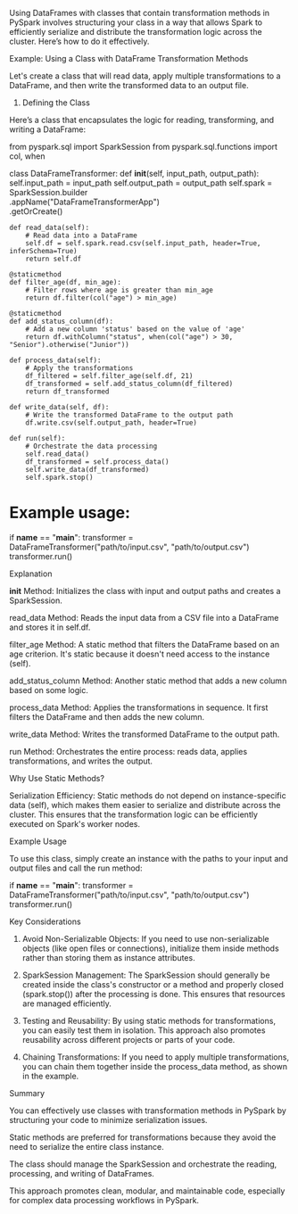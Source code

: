 Using DataFrames with classes that contain transformation methods in PySpark involves structuring your class in a way that allows Spark to efficiently serialize and distribute the transformation logic across the cluster. Here’s how to do it effectively.

Example: Using a Class with DataFrame Transformation Methods

Let's create a class that will read data, apply multiple transformations to a DataFrame, and then write the transformed data to an output file.

1. Defining the Class

Here’s a class that encapsulates the logic for reading, transforming, and writing a DataFrame:

from pyspark.sql import SparkSession
from pyspark.sql.functions import col, when

class DataFrameTransformer:
    def __init__(self, input_path, output_path):
        self.input_path = input_path
        self.output_path = output_path
        self.spark = SparkSession.builder \
            .appName("DataFrameTransformerApp") \
            .getOrCreate()
    
    def read_data(self):
        # Read data into a DataFrame
        self.df = self.spark.read.csv(self.input_path, header=True, inferSchema=True)
        return self.df
    
    @staticmethod
    def filter_age(df, min_age):
        # Filter rows where age is greater than min_age
        return df.filter(col("age") > min_age)
    
    @staticmethod
    def add_status_column(df):
        # Add a new column 'status' based on the value of 'age'
        return df.withColumn("status", when(col("age") > 30, "Senior").otherwise("Junior"))
    
    def process_data(self):
        # Apply the transformations
        df_filtered = self.filter_age(self.df, 21)
        df_transformed = self.add_status_column(df_filtered)
        return df_transformed
    
    def write_data(self, df):
        # Write the transformed DataFrame to the output path
        df.write.csv(self.output_path, header=True)
    
    def run(self):
        # Orchestrate the data processing
        self.read_data()
        df_transformed = self.process_data()
        self.write_data(df_transformed)
        self.spark.stop()

# Example usage:
if __name__ == "__main__":
    transformer = DataFrameTransformer("path/to/input.csv", "path/to/output.csv")
    transformer.run()

Explanation

__init__ Method: Initializes the class with input and output paths and creates a SparkSession.

read_data Method: Reads the input data from a CSV file into a DataFrame and stores it in self.df.

filter_age Method: A static method that filters the DataFrame based on an age criterion. It's static because it doesn't need access to the instance (self).

add_status_column Method: Another static method that adds a new column based on some logic.

process_data Method: Applies the transformations in sequence. It first filters the DataFrame and then adds the new column.

write_data Method: Writes the transformed DataFrame to the output path.

run Method: Orchestrates the entire process: reads data, applies transformations, and writes the output.


Why Use Static Methods?

Serialization Efficiency: Static methods do not depend on instance-specific data (self), which makes them easier to serialize and distribute across the cluster. This ensures that the transformation logic can be efficiently executed on Spark's worker nodes.


Example Usage

To use this class, simply create an instance with the paths to your input and output files and call the run method:

if __name__ == "__main__":
    transformer = DataFrameTransformer("path/to/input.csv", "path/to/output.csv")
    transformer.run()

Key Considerations

1. Avoid Non-Serializable Objects: If you need to use non-serializable objects (like open files or connections), initialize them inside methods rather than storing them as instance attributes.


2. SparkSession Management: The SparkSession should generally be created inside the class's constructor or a method and properly closed (spark.stop()) after the processing is done. This ensures that resources are managed efficiently.


3. Testing and Reusability: By using static methods for transformations, you can easily test them in isolation. This approach also promotes reusability across different projects or parts of your code.


4. Chaining Transformations: If you need to apply multiple transformations, you can chain them together inside the process_data method, as shown in the example.



Summary

You can effectively use classes with transformation methods in PySpark by structuring your code to minimize serialization issues.

Static methods are preferred for transformations because they avoid the need to serialize the entire class instance.

The class should manage the SparkSession and orchestrate the reading, processing, and writing of DataFrames.

This approach promotes clean, modular, and maintainable code, especially for complex data processing workflows in PySpark.


